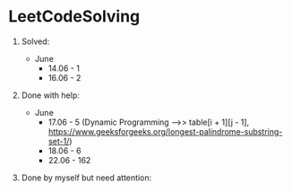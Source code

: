 # LeetCodeSolving
1. Solved:
    - June
        - 14.06 - 1
        - 16.06 - 2

2. Done with help:
    - June
        - 17.06 - 5 (Dynamic Programming -->> table[i + 1][j - 1], https://www.geeksforgeeks.org/longest-palindrome-substring-set-1/)
        - 18.06 - 6
        - 22.06 - 162

3. Done by myself but need attention: